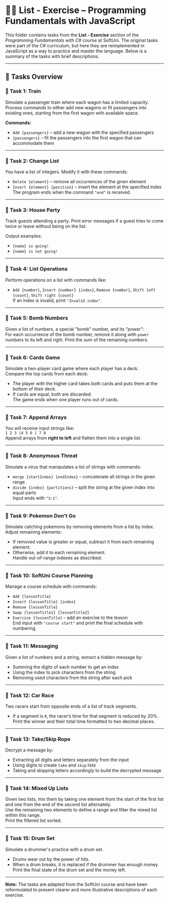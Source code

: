 # 🧑‍💻 List - Exercise – Programming Fundamentals with JavaScript

This folder contains tasks from the **List - Exercise** section of the _Programming Fundamentals with C#_ course at SoftUni. The original tasks were part of the C# curriculum, but here they are reimplemented in JavaScript as a way to practice and master the language. Below is a summary of the tasks with brief descriptions.

---

## 🔧 Tasks Overview

### 📝 Task 1: Train  
Simulate a passenger train where each wagon has a limited capacity. Process commands to either add new wagons or fit passengers into existing ones, starting from the first wagon with available space.

**Commands:**  
- `Add {passengers}` – add a new wagon with the specified passengers  
- `{passengers}` – fit the passengers into the first wagon that can accommodate them  

---

### 📝 Task 2: Change List  
You have a list of integers. Modify it with these commands:  
- `Delete {element}` – remove all occurrences of the given element  
- `Insert {element} {position}` – insert the element at the specified index  
The program ends when the command `"end"` is received.

---

### 📝 Task 3: House Party  
Track guests attending a party. Print error messages if a guest tries to come twice or leave without being on the list.

Output examples:  
- `{name} is going!`  
- `{name} is not going!`

---

### 📝 Task 4: List Operations  
Perform operations on a list with commands like:  
- `Add {number}`, `Insert {number} {index}`, `Remove {number}`, `Shift left {count}`, `Shift right {count}`  
If an index is invalid, print `"Invalid index"`.

---

### 📝 Task 5: Bomb Numbers  
Given a list of numbers, a special "bomb" number, and its "power":  
For each occurrence of the bomb number, remove it along with `power` numbers to its left and right. Print the sum of the remaining numbers.

---

### 📝 Task 6: Cards Game  
Simulate a two-player card game where each player has a deck.  
Compare the top cards from each deck:  
- The player with the higher card takes both cards and puts them at the bottom of their deck.  
- If cards are equal, both are discarded.  
The game ends when one player runs out of cards.

---

### 📝 Task 7: Append Arrays  
You will receive input strings like:  
`1 2 3 |4 5 6 | 7 8`  
Append arrays from **right to left** and flatten them into a single list.

---

### 📝 Task 8: Anonymous Threat  
Simulate a virus that manipulates a list of strings with commands:  
- `merge {startIndex} {endIndex}` – concatenate all strings in the given range  
- `divide {index} {partitions}` – split the string at the given index into equal parts  
Input ends with `"3:1"`.

---

### 📝 Task 9: Pokemon Don’t Go  
Simulate catching pokemons by removing elements from a list by index.  
Adjust remaining elements:  
- If removed value is greater or equal, subtract it from each remaining element.  
- Otherwise, add it to each remaining element.  
Handle out-of-range indexes as described.

---

### 📝 Task 10: SoftUni Course Planning  
Manage a course schedule with commands:  
- `Add {lessonTitle}`  
- `Insert {lessonTitle} {index}`  
- `Remove {lessonTitle}`  
- `Swap {lessonTitle1} {lessonTitle2}`  
- `Exercise {lessonTitle}` – add an exercise to the lesson  
End input with `"course start"` and print the final schedule with numbering.

---

### 📝 Task 11: Messaging  
Given a list of numbers and a string, extract a hidden message by:  
- Summing the digits of each number to get an index  
- Using the index to pick characters from the string  
- Removing used characters from the string after each pick

---

### 📝 Task 12: Car Race  
Two racers start from opposite ends of a list of track segments.  
- If a segment is `0`, the racer’s time for that segment is reduced by 20%.  
Print the winner and their total time formatted to two decimal places.

---

### 📝 Task 13: Take/Skip Rope  
Decrypt a message by:  
- Extracting all digits and letters separately from the input  
- Using digits to create `take` and `skip` lists  
- Taking and skipping letters accordingly to build the decrypted message

---

### 📝 Task 14: Mixed Up Lists  
Given two lists, mix them by taking one element from the start of the first list and one from the end of the second list alternately.  
Use the remaining two elements to define a range and filter the mixed list within this range.  
Print the filtered list sorted.

---

### 📝 Task 15: Drum Set  
Simulate a drummer's practice with a drum set.  
- Drums wear out by the power of hits.  
- When a drum breaks, it is replaced if the drummer has enough money.  
Print the final state of the drum set and the money left.

---

**Note:** The tasks are adapted from the SoftUni course and have been reformulated to present clearer and more illustrative descriptions of each exercise.
